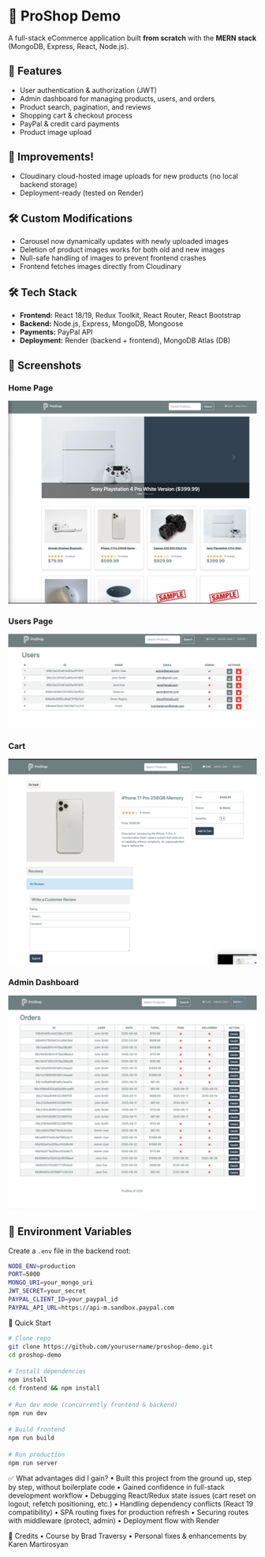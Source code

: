 # 🛒 ProShop Demo  
A full-stack eCommerce application built **from scratch** with the **MERN stack** (MongoDB, Express, React, Node.js).  

## 🚀 Features  
- User authentication & authorization (JWT)  
- Admin dashboard for managing products, users, and orders  
- Product search, pagination, and reviews  
- Shopping cart & checkout process  
- PayPal & credit card payments  
- Product image upload

##   🚀 Improvements!    
- Cloudinary cloud-hosted image uploads for new products (no local backend storage)  
- Deployment-ready (tested on Render)  

## 🛠️ Custom Modifications  
- Carousel now dynamically updates with newly uploaded images  
- Deletion of product images works for both old and new images  
- Null-safe handling of images to prevent frontend crashes  
- Frontend fetches images directly from Cloudinary  

## 🛠️ Tech Stack  
- **Frontend:** React 18/19, Redux Toolkit, React Router, React Bootstrap  
- **Backend:** Node.js, Express, MongoDB, Mongoose  
- **Payments:** PayPal API  
- **Deployment:** Render (backend + frontend), MongoDB Atlas (DB)  

## 📸 Screenshots  
### Home Page  
![Home Page](./screenshots/home.png)  

### Users Page  
![Users Page](./screenshots/users.png)  

### Cart  
![Cart](./screenshots/cart.png)  

### Admin Dashboard  
![Admin Dashboard](./screenshots/admin.png)  

## 🔑 Environment Variables  
Create a `.env` file in the backend root:  
```bash
NODE_ENV=production
PORT=5000
MONGO_URI=your_mongo_uri
JWT_SECRET=your_secret
PAYPAL_CLIENT_ID=your_paypal_id
PAYPAL_API_URL=https://api-m.sandbox.paypal.com
```
🚦 Quick Start
```bash
# Clone repo
git clone https://github.com/yourusername/proshop-demo.git
cd proshop-demo

# Install dependencies
npm install
cd frontend && npm install

# Run dev mode (concurrently frontend & backend)
npm run dev

# Build frontend
npm run build

# Run production
npm run server
```
✅ What advantages did I gain?
	•	Built this project from the ground up, step by step, without boilerplate code
	•	Gained confidence in full-stack development workflow
	•	Debugging React/Redux state issues (cart reset on logout, refetch positioning, etc.)
	•	Handling dependency conflicts (React 19 compatibility)
	•	SPA routing fixes for production refresh
	•	Securing routes with middleware (protect, admin)
	•	Deployment flow with Render

🙌 Credits
	•	Course by Brad Traversy
	•	Personal fixes & enhancements by Karen Martirosyan